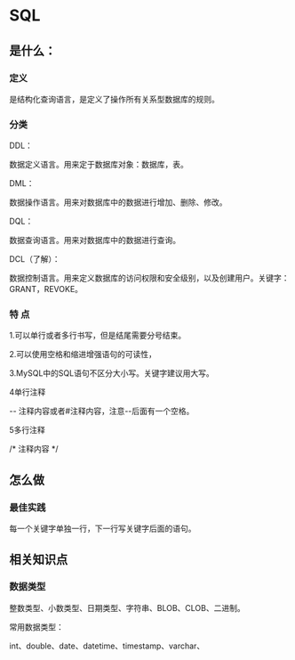 # SQL

## 是什么：

### 定义

是结构化查询语言，是定义了操作所有关系型数据库的规则。



### 分类

DDL：

数据定义语言。用来定于数据库对象：数据库，表。

DML：

数据操作语言。用来对数据库中的数据进行增加、删除、修改。

DQL：

数据查询语言。用来对数据库中的数据进行查询。

DCL（了解）：

数据控制语言。用来定义数据库的访问权限和安全级别，以及创建用户。关键字：GRANT，REVOKE。





### 特 点

1.可以单行或者多行书写，但是结尾需要分号结束。

2.可以使用空格和缩进增强语句的可读性，

3.MySQL中的SQL语句不区分大小写。关键字建议用大写。

4单行注释

--  注释内容或者#注释内容，注意--后面有一个空格。

5多行注释

/*  注释内容 */





## 怎么做

### 最佳实践

每一个关键字单独一行，下一行写关键字后面的语句。

## 相关知识点

### 数据类型

整数类型、小数类型、日期类型、字符串、BLOB、CLOB、二进制。

常用数据类型：

int、double、date、datetime、timestamp、varchar、